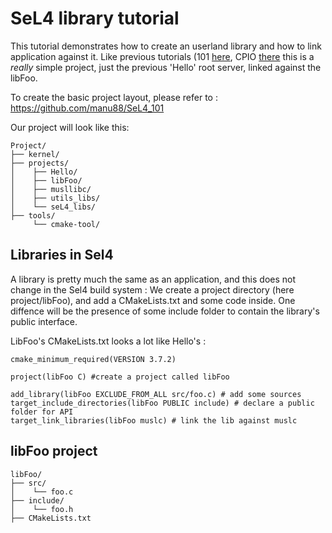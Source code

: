 # SeL4 library tutorial

This tutorial demonstrates how to create an userland library and how to link application against it. Like previous tutorials (101 [here](https://github.com/manu88/SeL4_101), CPIO [there](https://github.com/manu88/SeL4_CPIO) this is a _really_ simple project, just the previous 'Hello' root server, linked against the libFoo.

To create the basic project layout, please refer to : <https://github.com/manu88/SeL4_101>

Our project will look like this:

```
Project/
├── kernel/
├── projects/
│	 ├── Hello/  
│	 ├── libFoo/  
│	 ├── musllibc/  
│	 ├── utils_libs/  
│    └── seL4_libs/  
├── tools/  
     └── cmake-tool/ 
```


## Libraries in Sel4 
A library is pretty much the same as an application, and this does not change in the Sel4 build system : We create a project directory (here project/libFoo), and add a CMakeLists.txt and some code inside. One diffence will be the presence of some include folder to contain the library's public interface.

LibFoo's CMakeLists.txt looks a lot like Hello's :

```
cmake_minimum_required(VERSION 3.7.2)

project(libFoo C) #create a project called libFoo

add_library(libFoo EXCLUDE_FROM_ALL src/foo.c) # add some sources
target_include_directories(libFoo PUBLIC include) # declare a public folder for API
target_link_libraries(libFoo muslc) # link the lib against muslc
```


## libFoo project
```
libFoo/  
├── src/  
│	 └── foo.c
├── include/  
│	 └── foo.h  
├── CMakeLists.txt  

```



